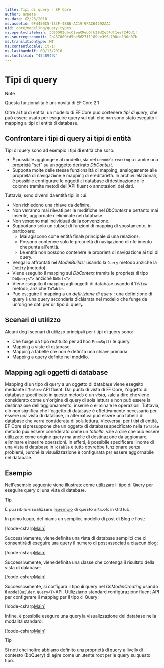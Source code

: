 ```yaml
---
title: Tipi di query - EF Core
author: anpete
ms.date: 02/26/2018
ms.assetid: 9F4450C5-1A3F-4BB6-AC19-9FAC64292AAD
uid: core/modeling/query-types
ms.openlocfilehash: 3328082dbc62aa80eb5fb29d2e57df1eef248d1f
ms.sourcegitcommit: 2b787009fd5be5627f1189ee396e708cd130e07b
ms.translationtype: MT
ms.contentlocale: it-IT
ms.lasthandoff: 09/13/2018
ms.locfileid: "45489492"
---
```

# <a name="query-types"></a>Tipi di query
> [!NOTE]
> Questa funzionalità è una novità di EF Core 2.1

Oltre ai tipi di entità, un modello di EF Core può contenere _tipi di query_, che può essere usato per eseguire query sui dati che non sono stato eseguito il mapping ai tipi di entità di database.

## <a name="compare-query-types-to-entity-types"></a>Confrontare i tipi di query ai tipi di entità

Tipi di query sono ad esempio i tipi di entità che sono:

- È possibile aggiungere al modello, sia nel `OnModelCreating` o tramite una proprietà "set" su un oggetto derivato _DbContext_.
- Supporta molte delle stesse funzionalità di mapping, analogamente alle proprietà di navigazione e mapping di ereditarietà. In archivi relazionali, è possibile configurare le oggetti di database di destinazione e le colonne tramite metodi dell'API fluent o annotazioni dei dati.

Tuttavia, sono diversi da entità tipi in cui:

- Non richiedono una chiave da definire.
- Non verranno mai rilevati per le modifiche nel _DbContext_ e pertanto mai inserite, aggiornate o eliminate nel database.
- Non vengono mai individuati dalla convenzione.
- Supportano solo un subset di funzioni di mapping di spostamento, in particolare:
  - Mai agiscono come entità finale principale di una relazione.
  - Possono contenere solo le proprietà di navigazione di riferimento che punta all'entità.
  - Le entità non possono contenere le proprietà di navigazione ai tipi di query.
- Vengano affrontati nel _ModelBuilder_ usando la `Query` metodo anziché la `Entity` (metodo).
- Viene eseguito il mapping sul _DbContext_ tramite le proprietà di tipo `DbQuery<T>` anziché `DbSet<T>`
- Viene eseguito il mapping agli oggetti di database usando il `ToView` metodo, anziché `ToTable`.
- Può eseguire il mapping a un _definizione di query_ : una definizione di query è una query secondaria dichiarata nel modello che funge da un'origine dati per un tipo di query.

## <a name="usage-scenarios"></a>Scenari di utilizzo

Alcuni degli scenari di utilizzo principali per i tipi di query sono:

- Che funge da tipo restituito per ad hoc `FromSql()` le query.
- Mapping a viste di database.
- Mapping a tabelle che non è definita una chiave primaria.
- Mapping a query definite nel modello.

## <a name="mapping-to-database-objects"></a>Mapping agli oggetti di database

Mapping di un tipo di query a un oggetto di database viene eseguito mediante il `ToView` API fluent. Dal punto di vista di EF Core, l'oggetto di database specificato in questo metodo è un _vista_, vale a dire che viene considerato come un'origine di query di sola lettura e non può essere la destinazione dell'aggiornamento, inserire o eliminare le operazioni. Tuttavia, ciò non significa che l'oggetto di database è effettivamente necessario per essere una vista di database, in alternativa può essere una tabella di database che verrà considerata di sola lettura. Viceversa, per i tipi di entità, EF Core si presuppone che un oggetto di database specificato nella `ToTable` metodo può essere considerato come un _tabella_, vale a dire che può essere utilizzato come origine query ma anche di destinazione da aggiornare, eliminare e inserire operazioni. In effetti, è possibile specificare il nome di una vista di database in `ToTable` e tutto dovrebbe funzionare senza problemi, purché la visualizzazione è configurata per essere aggiornabile nel database.

## <a name="example"></a>Esempio

Nell'esempio seguente viene illustrato come utilizzare il tipo di Query per eseguire query di una vista di database.

> [!TIP]
> È possibile visualizzare l'[esempio](https://github.com/aspnet/EntityFrameworkCore/tree/master/samples/QueryTypes) di questo articolo in GitHub.

In primo luogo, definiamo un semplice modello di post di Blog e Post:

[!code-csharp[Main](../../../efcore-repo/samples/QueryTypes/Program.cs#Entities)]

Successivamente, viene definita una vista di database semplici che ci consentirà di eseguire una query il numero di post associati a ciascun blog:

[!code-csharp[Main](../../../efcore-repo/samples/QueryTypes/Program.cs#View)]

Successivamente, viene definita una classe che contenga il risultato della vista di database:

[!code-csharp[Main](../../../efcore-repo/samples/QueryTypes/Program.cs#QueryType)]

Successivamente, si configura il tipo di query nel _OnModelCreating_ usando il `modelBuilder.Query<T>` API.
Utilizziamo standard configurazione fluent API per configurare il mapping per il tipo di Query:

[!code-csharp[Main](../../../efcore-repo/samples/QueryTypes/Program.cs#Configuration)]

Infine, è possibile eseguire una query la visualizzazione del database nella modalità standard:

[!code-csharp[Main](../../../efcore-repo/samples/QueryTypes/Program.cs#Query)]

> [!TIP]
> Si noti che inoltre abbiamo definito una proprietà di query a livello di contesto (DbQuery) di agire come un utente root per le query su questo tipo.
